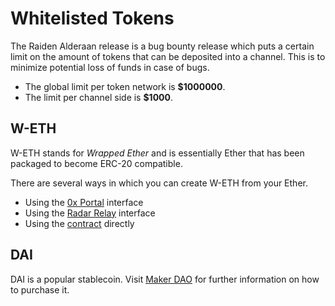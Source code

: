 # Whitelisted Tokens

The Raiden Alderaan release is a bug bounty release which puts a certain limit on the amount of tokens that can be deposited into a channel. This is to minimize potential loss of funds in case of bugs.

* The global limit per token network is **$1000000**.
* The limit per channel side is **$1000**.

## W-ETH

W-ETH stands for _Wrapped Ether_ and is essentially Ether that has been packaged to become ERC-20 compatible.

There are several ways in which you can create W-ETH from your Ether.

* Using the [0x Portal](https://0x.org/portal/) interface
* Using the [Radar Relay](https://relay.radar.tech/) interface
* Using the [contract](https://etherscan.io/address/0x2956356cd2a2bf3202f771f50d3d14a367b48070%23code) directly

## DAI

DAI is a popular stablecoin. Visit [Maker DAO](https://makerdao.com/en/) for further information on how to purchase it.

